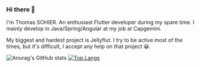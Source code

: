 ### Hi there 👋

I'm Thomas SOHIER. An enthusiast Flutter developer during my spare time. I mainly develop in Java/Spring/Angular at my job at Capgemini.

My biggest and hardest project is Jellyflut. I try to be active most of the times, but it's difficult, I accept any help on that project 😀.

![Anurag's GitHub stats](https://github-readme-stats.vercel.app/api?username=Thomas-Sohier&show_icons=true&theme=radical)
[![Top Langs](https://github-readme-stats.vercel.app/api/top-langs/?username=Thomas-Sohier&theme=radical&layout=compact)](https://github.com/anuraghazra/github-readme-stats)
